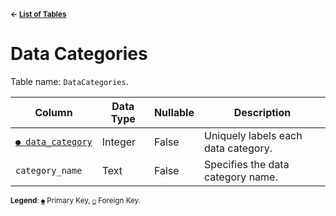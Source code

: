 <sup>**← [List of Tables](schema.md)**</sup>

# Data Categories

Table name: `DataCategories`.

| Column                                  | Data Type | Nullable | Description                         |
| --------------------------------------- | --------- | -------- | ----------------------------------- |
| [`● data_category`](data_categories.md) | Integer   | False    | Uniquely labels each data category. |
| `category_name`                         | Text      | False    | Specifies the data category name.   |

<sup>**Legend**: [`●`](data_categories.md) Primary Key, [`○`](data_categories.md) Foreign Key.</sup>
